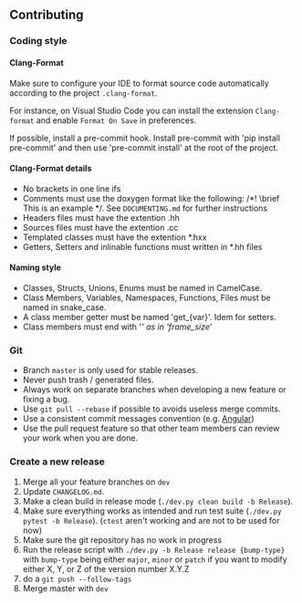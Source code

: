 ## Contributing

### Coding style

#### Clang-Format

Make sure to configure your IDE to format source code automatically according to the project `.clang-format`.

For instance, on Visual Studio Code you can install the extension `Clang-format` and enable `Format On Save` in preferences.

If possible, install a pre-commit hook. Install pre-commit with 'pip install pre-commit' and then use 'pre-commit install' at the root of the project.

#### Clang-Format details

* No brackets in one line ifs
* Comments must use the doxygen format like the following: /*! \brief This is an example */. See `DOCUMENTING.md` for further instructions
* Headers files must have the extention .hh
* Sources files must have the extention .cc
* Templated classes must have the extention *.hxx
* Getters, Setters and inlinable functions must written in *.hh files

#### Naming style

* Classes, Structs, Unions, Enums must be named in CamelCase.
* Class Members, Variables, Namespaces, Functions, Files must be named in snake_case.
* A class member getter must be named 'get_{var}'. Idem for setters.
* Class members must end with '_' as in 'frame_size_'

### Git

- Branch `master` is only used for stable releases.
- Never push trash / generated files.
- Always work on separate branches when developing a new feature or fixing a bug.
- Use `git pull --rebase` if possible to avoids useless merge commits.
- Use a consistent commit messages convention (e.g. [Angular](https://github.com/angular/angular/blob/master/CONTRIBUTING.md#commit))
- Use the pull request feature so that other team members can review your work when you are done.

### Create a new release

 1. Merge all your feature branches on `dev`
 3. Update `CHANGELOG.md`.
 4. Make a clean build in release mode (`./dev.py clean build -b Release`).
 5. Make sure everything works as intended and run test suite (`./dev.py pytest -b Release`). (`ctest` aren't working and are not to be used for now)
 6. Make sure the git repository has no work in progress
 7. Run the release script with `./dev.py -b Release release {bump-type}` with `bump-type` being either `major`, `minor` or `patch`
 if you want to modify either X, Y, or Z of the version number X.Y.Z
 8. do a `git push --follow-tags`
 9. Merge master with `dev`
